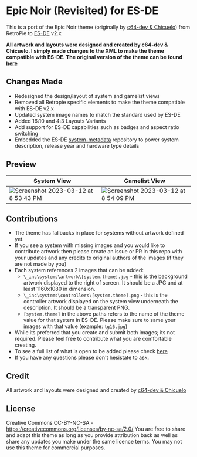 # Epic Noir (Revisited) for ES-DE
This is a port of the Epic Noir theme (originally by [c64-dev & Chicuelo](https://github.com/c64-dev)) from RetroPie to [ES-DE](https://es-de.org/) v2.x

**All artwork and layouts were designed and created by c64-dev & Chicuelo.  I simply made changes to the XML to make the theme compatible with ES-DE. The original version of the theme can be found [here](https://github.com/c64-dev/es-theme-epicnoir)**

## Changes Made
- Redesigned the design/layout of system and gamelist views
- Removed all Retropie specific elements to make the theme compatible with ES-DE v2.x
- Updated system image names to match the standard used by ES-DE
- Added 16:10 and 4:3 Layouts Variants
- Add support for ES-DE capabilities such as badges and aspect ratio switching
- Embedded the ES-DE [system-metadata](https://gitlab.com/es-de/themes/system-metadata) repository to power system description, release year and hardware type details

## **Preview**

| System View | Gamelist View |
|----|----|
| <img alt="Screenshot 2023-03-12 at 8 53 43 PM" src="https://user-images.githubusercontent.com/1454947/224585550-a8915000-7436-4770-b8bd-7c1350a7a8d0.png"> | <img alt="Screenshot 2023-03-12 at 8 54 09 PM" src="https://user-images.githubusercontent.com/1454947/224585555-bd4ab158-b32f-45f4-8477-cb486939eafc.png"> |

## **Contributions**
- The theme has fallbacks in place for systems without artwork defined yet.
- If you see a system with missing images and you would like to contribute artwork then please create an issue or PR in this repo with your updates and any credits to original authors of the images (if they are not made by you)
- Each system references 2 images that can be added:
   - `\_inc\systems\artwork\[system.theme].jpg` - this is the background artwork displayed to the right of screen.  It should be a JPG and at least 1160x1080 in dimension.
   - `\_inc\systems\controllers\[system.theme].png` - this is the controller artwork displayed on the system view underneath the description.  It should be a transparent PNG.
   - `[system.theme]` in the above paths refers to the name of the theme value for that system in ES-DE.  Please make sure to same your images with that value (example: `tg16.jpg`)
- While its preferred that you create and submit both images; its not required.  Please feel free to contribute what you are comfortable creating.
- To see a full list of what is open to be added please check [here](https://github.com/anthonycaccese/epic-noir-revisited-es-de/issues/1)
- If you have any questions please don't hesistate to ask.

## **Credit**
All artwork and layouts were designed and created by [c64-dev & Chicuelo](https://github.com/c64-dev)

## **License**
Creative Commons CC-BY-NC-SA - https://creativecommons.org/licenses/by-nc-sa/2.0/
You are free to share and adapt this theme as long as you provide attribution back as well as share any updates you make under the same licence terms.  You may not use this theme for commercial purposes.
